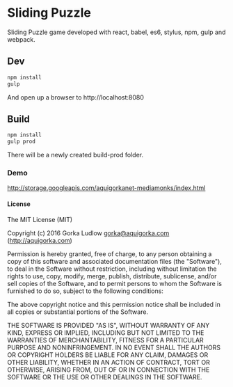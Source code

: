 # Sliding Puzzle

Sliding Puzzle game developed with react, babel, es6, stylus, npm, gulp and webpack.

## Dev
```sh
npm install
gulp
```

And open up a browser to http://localhost:8080

## Build
```sh
npm install
gulp prod
```

There will be a newly created build-prod folder.

### Demo
http://storage.googleapis.com/aquigorkanet-mediamonks/index.html

#### License
The MIT License (MIT)

Copyright (c) 2016 Gorka Ludlow gorka@aquigorka.com (http://aquigorka.com)

Permission is hereby granted, free of charge, to any person obtaining a copy of this software and associated documentation files (the "Software"), to deal in the Software without restriction, including without limitation the rights to use, copy, modify, merge, publish, distribute, sublicense, and/or sell copies of the Software, and to permit persons to whom the Software is furnished to do so, subject to the following conditions:

The above copyright notice and this permission notice shall be included in all copies or substantial portions of the Software.

THE SOFTWARE IS PROVIDED "AS IS", WITHOUT WARRANTY OF ANY KIND, EXPRESS OR IMPLIED, INCLUDING BUT NOT LIMITED TO THE WARRANTIES OF MERCHANTABILITY, FITNESS FOR A PARTICULAR PURPOSE AND NONINFRINGEMENT. IN NO EVENT SHALL THE AUTHORS OR COPYRIGHT HOLDERS BE LIABLE FOR ANY CLAIM, DAMAGES OR OTHER LIABILITY, WHETHER IN AN ACTION OF CONTRACT, TORT OR OTHERWISE, ARISING FROM, OUT OF OR IN CONNECTION WITH THE SOFTWARE OR THE USE OR OTHER DEALINGS IN THE SOFTWARE.
